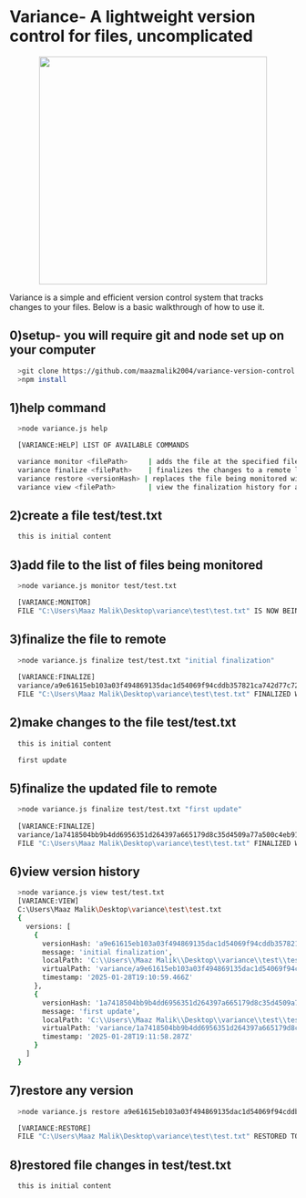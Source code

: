 # Variance- A lightweight version control for files, uncomplicated

<p align="center">
    <img src="https://github.com/user-attachments/assets/4ff476e7-b287-425f-b68e-c31e36c472c1" width="400" height="400">
</p>


Variance is a simple and efficient version control system that tracks changes to your files. Below is a basic walkthrough of how to use it.

## 0)setup- you will require git and node set up on your computer
```bash
  >git clone https://github.com/maazmalik2004/variance-version-control.git
  >npm install
```

## 1)help command
```bash
  >node variance.js help

  [VARIANCE:HELP] LIST OF AVAILABLE COMMANDS

  variance monitor <filePath>     | adds the file at the specified file path to the list of files being monitored
  variance finalize <filePath>    | finalizes the changes to a remote location
  variance restore <versionHash> | replaces the file being monitored with the version specified by the versionHash
  variance view <filePath>        | view the finalization history for a given file at the specified file path
```

## 2)create a file test/test.txt
```test/test.txt
  this is initial content
```

## 3)add file to the list of files being monitored
```bash
  >node variance.js monitor test/test.txt

  [VARIANCE:MONITOR]
  FILE "C:\Users\Maaz Malik\Desktop\variance\test\test.txt" IS NOW BEING MONITORED FOR CHANGES
```

## 3)finalize the file to remote
```bash
  >node variance.js finalize test/test.txt "initial finalization"
  
  [VARIANCE:FINALIZE]
  variance/a9e61615eb103a03f494869135dac1d54069f94cddb357821ca742d77c722672/test.txt
  FILE "C:\Users\Maaz Malik\Desktop\variance\test\test.txt" FINALIZED WITH VERSION HASH a9e61615eb103a03f494869135dac1d54069f94cddb357821ca742d77c722672
```

## 2)make changes to the file test/test.txt
```test/test.txt
  this is initial content

  first update
```

## 5)finalize the updated file to remote
```bash
  >node variance.js finalize test/test.txt "first update"
      
  [VARIANCE:FINALIZE]
  variance/1a7418504bb9b4dd6956351d264397a665179d8c35d4509a77a500c4eb911268/test.txt
  FILE "C:\Users\Maaz Malik\Desktop\variance\test\test.txt" FINALIZED WITH VERSION HASH 1a7418504bb9b4dd6956351d264397a665179d8c35d4509a77a500c4eb911268
```

## 6)view version history

```bash
  >node variance.js view test/test.txt
  [VARIANCE:VIEW]
  C:\Users\Maaz Malik\Desktop\variance\test\test.txt
  {
    versions: [
      {
        versionHash: 'a9e61615eb103a03f494869135dac1d54069f94cddb357821ca742d77c722672',
        message: 'initial finalization',
        localPath: 'C:\\Users\\Maaz Malik\\Desktop\\variance\\test\\test.txt',
        virtualPath: 'variance/a9e61615eb103a03f494869135dac1d54069f94cddb357821ca742d77c722672/test.txt',
        timestamp: '2025-01-28T19:10:59.466Z'
      },
      {
        versionHash: '1a7418504bb9b4dd6956351d264397a665179d8c35d4509a77a500c4eb911268',
        message: 'first update',
        localPath: 'C:\\Users\\Maaz Malik\\Desktop\\variance\\test\\test.txt',
        virtualPath: 'variance/1a7418504bb9b4dd6956351d264397a665179d8c35d4509a77a500c4eb911268/test.txt',
        timestamp: '2025-01-28T19:11:58.287Z'
      }
    ]
  }
```

## 7)restore any version
```bash
  >node variance.js restore a9e61615eb103a03f494869135dac1d54069f94cddb357821ca742d77c722672

  [VARIANCE:RESTORE]
  FILE "C:\Users\Maaz Malik\Desktop\variance\test\test.txt" RESTORED TO VERSION a9e61615eb103a03f494869135dac1d54069f94cddb357821ca742d77c722672 : initial finalization"
```

## 8)restored file changes in test/test.txt
```test/test.txt
  this is initial content
```
